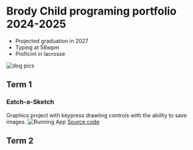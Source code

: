 # Brody Child programing portfolio 2024-2025
* Projected graduation in 2027
* Typing at 58wpm
* Proficint in lacrosse

![dog pics](https://media.istockphoto.com/id/1212177973/photo/cute-brown-mexican-chihuahua-dog-isolated-on-light-pink-background-outraged-unhappy-dog-looks.jpg?s=612x612&w=0&k=20&c=6Zhtntv9qyZHvqbnw7-YpWDqgWRgbWC5OlSrYtEb5iE=)
## Term 1
### Eatch-a-Sketch
Graphics project with keypress drawling controls with the ability to save images.
![Running App]()
[Source code]()

## Term 2

